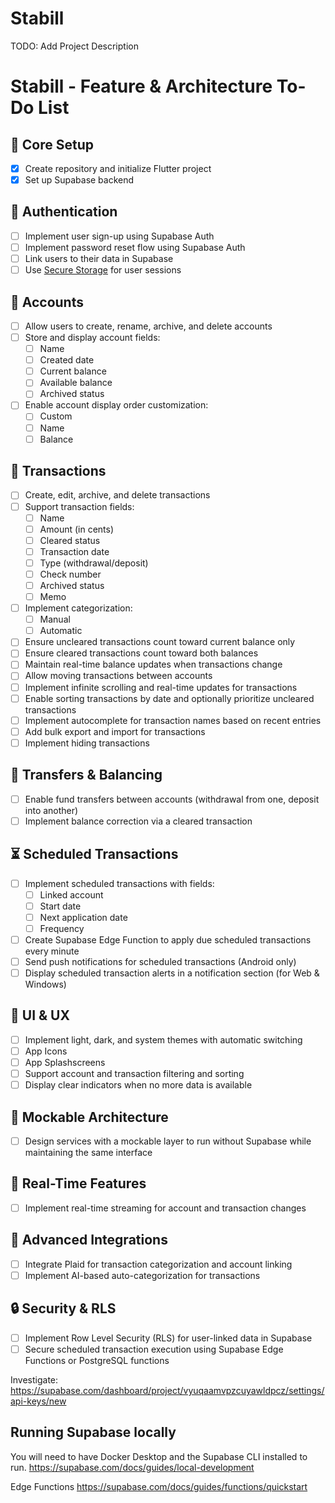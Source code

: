 # Stabill

TODO: Add Project Description

# Stabill - Feature & Architecture To-Do List

## 🚀 Core Setup
- [x] Create repository and initialize Flutter project
- [x] Set up Supabase backend

## 🔐 Authentication
- [ ] Implement user sign-up using Supabase Auth
- [ ] Implement password reset flow using Supabase Auth
- [ ] Link users to their data in Supabase
- [ ] Use [Secure Storage](https://pub.dev/packages/supabase_flutter#a-idcustom-localstorageacustom-localstorage) for user sessions

## 🏦 Accounts
- [ ] Allow users to create, rename, archive, and delete accounts
- [ ] Store and display account fields:
  - [ ] Name
  - [ ] Created date
  - [ ] Current balance
  - [ ] Available balance
  - [ ] Archived status
- [ ] Enable account display order customization:
  - [ ] Custom
  - [ ] Name
  - [ ] Balance

## 💸 Transactions
- [ ] Create, edit, archive, and delete transactions
- [ ] Support transaction fields:
  - [ ] Name
  - [ ] Amount (in cents)
  - [ ] Cleared status
  - [ ] Transaction date
  - [ ] Type (withdrawal/deposit)
  - [ ] Check number
  - [ ] Archived status
  - [ ] Memo
- [ ] Implement categorization:
  - [ ] Manual
  - [ ] Automatic
- [ ] Ensure uncleared transactions count toward current balance only
- [ ] Ensure cleared transactions count toward both balances
- [ ] Maintain real-time balance updates when transactions change
- [ ] Allow moving transactions between accounts
- [ ] Implement infinite scrolling and real-time updates for transactions
- [ ] Enable sorting transactions by date and optionally prioritize uncleared transactions
- [ ] Implement autocomplete for transaction names based on recent entries
- [ ] Add bulk export and import for transactions
- [ ] Implement hiding transactions

## 🔄 Transfers & Balancing
- [ ] Enable fund transfers between accounts (withdrawal from one, deposit into another)
- [ ] Implement balance correction via a cleared transaction

## ⏳ Scheduled Transactions
- [ ] Implement scheduled transactions with fields:
  - [ ] Linked account
  - [ ] Start date
  - [ ] Next application date
  - [ ] Frequency
- [ ] Create Supabase Edge Function to apply due scheduled transactions every minute
- [ ] Send push notifications for scheduled transactions (Android only)
- [ ] Display scheduled transaction alerts in a notification section (for Web & Windows)

## 🎨 UI & UX
- [ ] Implement light, dark, and system themes with automatic switching
- [ ] App Icons
- [ ] App Splashscreens
- [ ] Support account and transaction filtering and sorting
- [ ] Display clear indicators when no more data is available

## 🧩 Mockable Architecture
- [ ] Design services with a mockable layer to run without Supabase while maintaining the same interface

## 📡 Real-Time Features
- [ ] Implement real-time streaming for account and transaction changes

## 🔗 Advanced Integrations
- [ ] Integrate Plaid for transaction categorization and account linking
- [ ] Implement AI-based auto-categorization for transactions

## 🔒 Security & RLS
- [ ] Implement Row Level Security (RLS) for user-linked data in Supabase
- [ ] Secure scheduled transaction execution using Supabase Edge Functions or PostgreSQL functions

Investigate: https://supabase.com/dashboard/project/vyuqaamvpzcuyawldpcz/settings/api-keys/new


## Running Supabase locally

You will need to have Docker Desktop and the Supabase CLI installed to run.
https://supabase.com/docs/guides/local-development

Edge Functions
https://supabase.com/docs/guides/functions/quickstart
